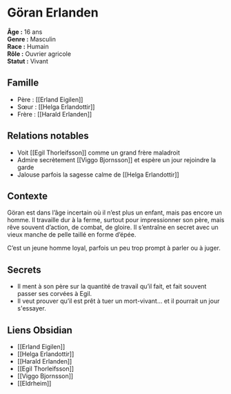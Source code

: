 # Göran Erlanden

**Âge :** 16 ans  
**Genre :** Masculin  
**Race :** Humain  
**Rôle :** Ouvrier agricole  
**Statut :** Vivant

## Famille
- Père : [[Erland Eigilen]]  
- Sœur : [[Helga Erlandottir]]  
- Frère : [[Harald Erlanden]]

## Relations notables
- Voit [[Egil Thorleifsson]] comme un grand frère maladroit  
- Admire secrètement [[Viggo Bjornsson]] et espère un jour rejoindre la garde  
- Jalouse parfois la sagesse calme de [[Helga Erlandottir]]

## Contexte
Göran est dans l’âge incertain où il n’est plus un enfant, mais pas encore un homme. Il travaille dur à la ferme, surtout pour impressionner son père, mais rêve souvent d’action, de combat, de gloire. Il s’entraîne en secret avec un vieux manche de pelle taillé en forme d’épée.

C’est un jeune homme loyal, parfois un peu trop prompt à parler ou à juger.

## Secrets
- Il ment à son père sur la quantité de travail qu’il fait, et fait souvent passer ses corvées à Egil.  
- Il veut prouver qu’il est prêt à tuer un mort-vivant… et il pourrait un jour s'essayer.

## Liens Obsidian
- [[Erland Eigilen]]  
- [[Helga Erlandottir]]  
- [[Harald Erlanden]]  
- [[Egil Thorleifsson]]  
- [[Viggo Bjornsson]]  
- [[Eldrheim]]
